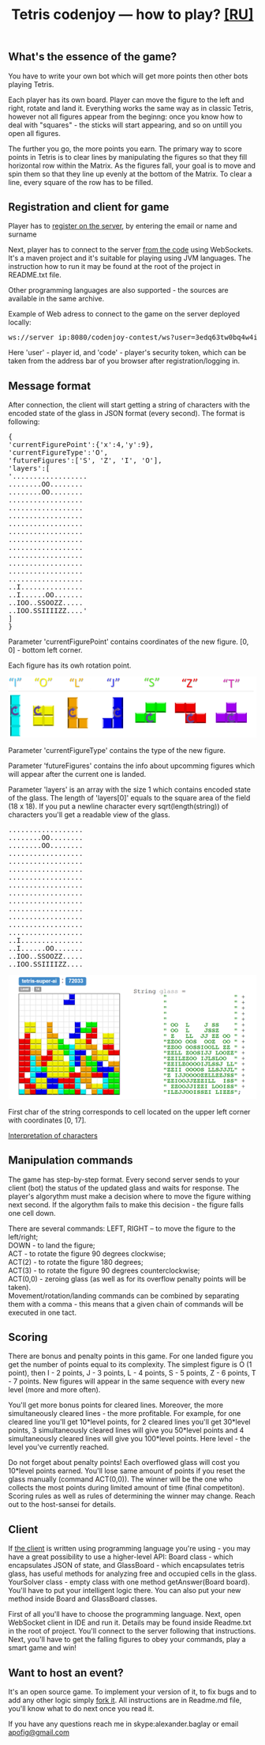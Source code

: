 <header class="entry-header">
<h1 class="entry-title">Tetris codenjoy — how to play? <a target="_self" href="index.html">[RU]</a> </h1>
</header>

<div class="entry-content">
<div class="page-restrict-output">

<h2>What's the essence of the game?</h2>

<p>You have to write your own bot which will get more points then other bots
playing Tetris.</p>

<p>Each player has its own board. Player can
move the figure to the left and right, rotate and land it.
Everything works the same way as in classic Tetris, however not all figures
appear from the beginng: once you know how to deal with "squares" -
the sticks will start appearing, and so on untill you open all figures.</p>

<p>The further you go, the more points you earn.
The primary way to score points in Tetris is to clear lines by manipulating
the figures so that they fill horizontal row within the Matrix. As the figures fall,
your goal is to move and spin them so that they line up evenly at the bottom of the Matrix.
To clear a line, every square of the row has to be filled.</p>

<h2>Registration and client for game</h2>

<p>Player has to <a href="/codenjoy-contest/register?gameName=tetris">
register on the server</a>, by entering the email or name and surname</p>

<p>Next, player has to connect to the server <a href="../../../resources/tetris/user/clients.zip">from the code</a>
using WebSockets. It's a maven project and it's suitable for playing using JVM languages.
The instruction how to run it may be found at the root of the project in README.txt file.</p>

<p>Other programming languages are also supported - the sources are available in the same archive.</p>

<p>Example of Web adress to connect to the game on the server deployed locally:</p>

<pre>ws://server_ip:8080/codenjoy-contest/ws?user=3edq63tw0bq4w4iem7nb&code=12345678901234567890</pre>

<p>Here 'user' - player id, and 'code' - player's security token, which can be taken from the address bar
of you browser after registration/logging in.</p>

<h2>Message format</h2>

<p>After connection, the client will start getting a string of characters with
the encoded state of the glass in JSON format (every second).
The format is following:</p>

<pre>{
'currentFigurePoint':{'x':4,'y':9},
'currentFigureType':'O',
'futureFigures':['S', 'Z', 'I', 'O'],
'layers':[
'..................
........OO........
........OO........
..................
..................
..................
..................
..................
..................
..................
..................
..................
..................
..................
..I...............
..I......OO.......
..IOO..SSOOZZ.....
..IOO.SSIIIIZZ....'
]
}</pre>

<p>Parameter 'currentFigurePoint' contains coordinates of the new figure.
[0, 0] - bottom left corner.</p>

<p>Each figure has its owh rotation point.</p>

<p><center><img src="img/rotate.png"></center></p>

<p>Parameter 'currentFigureType' contains the type of the new figure.</p>

<p>Parameter 'futureFigures' contains the info about upcomming figures
which will appear after the current one is landed.</p>

<p>Parameter 'layers' is an array with the size 1 which contains encoded state of the glass.
The length of 'layers[0]' equals to the square area of the field (18 x 18).
If you put a newline character every sqrt(length(string)) of characters
you'll get a readable view of the glass.</p>

<pre>..................
........OO........
........OO........
..................
..................
..................
..................
..................
..................
..................
..................
..................
..................
..................
..I...............
..I......OO.......
..IOO..SSOOZZ.....
..IOO.SSIIIIZZ....</pre>

<p><center><img src="img/glass.png"></center></p>

<p>First char of the string corresponds to cell located on the upper left
corner with coordinates [0, 17].</p>

[Interpretation of characters](elements.md)

<h2>Manipulation commands</h2>

<p>The game has step-by-step format. Every second server sends to your client (bot)
the status of the updated glass and waits for response.
The player's algorythm must make a decision where to move the figure withing next second.
If the algorythm fails to make this decision - the figure falls one cell down.</p>

<p>There are several commands: LEFT, RIGHT – to move the figure to the left/right;<br>
DOWN - to land the figure;<br>
ACT - to rotate the figure 90 degrees clockwise;<br>
ACT(2) - to rotate the figure 180 degrees;<br>
ACT(3) - to rotate the figure 90 degrees counterclockwise;<br>
ACT(0,0) - zeroing glass (as well as for its overflow penalty points will be taken).<br>
Movement/rotation/landing commands can be combined by separating them with a comma -
this means that a given chain of commands will be executed in one tact.</p>

<h2>Scoring</h2>

<p>There are bonus and penalty points in this game.
For one landed figure you get the number of points equal to its complexity.
The simplest figure is O (1 point), then I - 2 points,
J - 3 points, L - 4 points, S - 5 points, Z - 6 points, T - 7 points.
New figures will appear in the same sequence with every new level (more and more often).</p>

<p>You'll get more bonus points for cleared lines.
Moreover, the more simultaneously cleared lines - the more profitable.
For example, for one cleared line you'll get 10*level points,
for 2 cleared lines you'll get 30*level points,
3 simultaneously cleared lines will give you 50*level points
and 4 simultaneously cleared lines will give you 100*level points.
Here level - the level you've currently reached.</p>

<p>Do not forget about penalty points!
Each overflowed glass will cost you 10*level points earned.
You'll lose same amount of points if you reset the glass manually (command ACT(0,0)).
The winner will be the one who collects the most points
during limited amount of time (final competiton).
Scoring rules as well as rules of determining the winner may change.
Reach out to the host-sansei for details.</p>

<h2>Client</h2>

<p>If <a href="../../../resources/tetris/user/clients.zip">the client</a>
is written using programming language you're using -
you may have a great possibility to use a higher-level API:
Board class - which encapsulates JSON of state,
and GlassBoard - which encapsulates tetris glass,
has useful methods for analyzing free and occupied cells in the glass.
YourSolver class - empty class with one method getAnswer(Board board).
You'll have to put your intelligent logic there. You can also put
your new method inside Board and GlassBoard classes.</p>

<p>First of all you'll have to choose the programming language.
Next, open WebSocket client in IDE and run it.
Details may be found inside Readme.txt in the root of project.
You'll connect to the server following that instructions.
Next, you'll have to get the falling figures to obey your commands,
play a smart game and win!</p>

<h2>Want to host an event?</h2>

<p>It's an open source game. To implement your version of it,
to fix bugs and to add any other logic simply
<a href="https://github.com/codenjoyme/codenjoy">fork it</a>.
All instructions are in Readme.md file, you'll know what to do next once you read it.</p>

<p>If you have any questions reach me in <a>skype:alexander.baglay</a>
or email <a href="mailto:apofig@gmail.com">apofig@gmail.com</a></p>

</div>
</div>